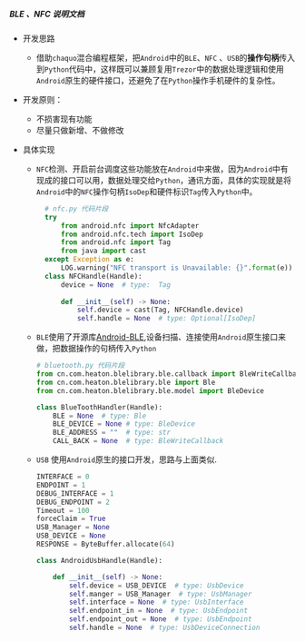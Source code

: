 #####  BLE 、NFC 说明文档
- 开发思路
	
	- 借助`chaquo`混合编程框架，把`Android`中的`BLE`、`NFC` 、`USB`的**操作句柄**传入到`Python`代码中，这样既可以兼顾复用`Trezor`中的数据处理逻辑和使用`Android`原生的硬件接口，还避免了在`Python`操作手机硬件的复杂性。
	
- 开发原则： 

   - 不损害现有功能
   - 尽量只做新增、不做修改

- 具体实现 
   - `NFC`检测、开启前台调度这些功能放在`Android`中来做，因为`Android`中有现成的接口可以用，数据处理交给`Python`，通讯方面，具体的实现就是将`Android`中的`NFC`操作句柄`IsoDep`和硬件标识`Tag`传入`Python`中。

       ```python
         # nfc.py 代码片段
         try
             from android.nfc import NfcAdapter
             from android.nfc.tech import IsoDep
             from android.nfc import Tag
             from java import cast
         except Exception as e:
             LOG.warning("NFC transport is Unavailable: {}".format(e))
         class NFCHandle(Handle):
             device = None  # type:  Tag
         
             def __init__(self) -> None:
                 self.device = cast(Tag, NFCHandle.device)
                 self.handle = None  # type: Optional[IsoDep]
       ```
   - `BLE`使用了开源库[Android-BLE](https://github.com/aicareles/Android-BLE),设备扫描、连接使用`Android`原生接口来做，把数据操作的句柄传入`Python`

       ```python
       # bluetooth.py 代码片段
       from cn.com.heaton.blelibrary.ble.callback import BleWriteCallback
       from cn.com.heaton.blelibrary.ble import Ble
       from cn.com.heaton.blelibrary.ble.model import BleDevice
       
       class BlueToothHandler(Handle):
           BLE = None  # type: Ble
           BLE_DEVICE = None # type: BleDevice
           BLE_ADDRESS = ""  # type: str
           CALL_BACK = None  # type: BleWriteCallback
       ```


   - `USB` 使用`Android`原生的接口开发，思路与上面类似.

     ```python
     INTERFACE = 0
     ENDPOINT = 1
     DEBUG_INTERFACE = 1
     DEBUG_ENDPOINT = 2
     Timeout = 100
     forceClaim = True
     USB_Manager = None
     USB_DEVICE = None
     RESPONSE = ByteBuffer.allocate(64)
     
     class AndroidUsbHandle(Handle):
     
         def __init__(self) -> None:
             self.device = USB_DEVICE  # type: UsbDevice
             self.manger = USB_Manager  # type: UsbManager
             self.interface = None  # type: UsbInterface
             self.endpoint_in = None  # type: UsbEndpoint
             self.endpoint_out = None  # type: UsbEndpoint
             self.handle = None  # type: UsbDeviceConnection
     
     ```

     

